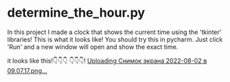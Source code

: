 # determine_the_hour.py
In this project I made a clock that shows the current time using the 'tkinter' libraries!
This is what it looks like! You should try this in pycharm. Just click 'Run' and a new window will open and show the exact time.


it looks like this!👇👇👇
👇👇👇!
[Uploading Снимок экрана 2022-08-02 в 09.07.17.png…]()
